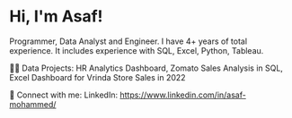 <h1>Hi, I'm Asaf!</h1>
Programmer, Data Analyst and Engineer. 
I have 4+ years of total experience. It includes experience with SQL, Excel, Python, Tableau.


👨‍💻 Data Projects:
HR Analytics Dashboard, 
Zomato Sales Analysis in SQL, 
Excel Dashboard for Vrinda Store Sales in 2022

🤳 Connect with me:
LinkedIn: https://www.linkedin.com/in/asaf-mohammed/
